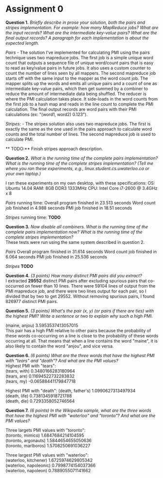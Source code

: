 Assignment 0
============

**Question 1.** _Briefly describe in prose your solution, both the pairs and stripes implementation. For example: how many MapReduce jobs? What are the input records? What are the intermediate key-value pairs? What are the final output records? A paragraph for each implementation is about the expected length._

*Pairs* - The solution I've implemented for calculating PMI using the pairs technique uses two mapreduce jobs. The first job is a simple unique word count that outputs a sequence file of unique word/count pairs that is easy to read as key/value pairs in future jobs. It also uses a custom counter to count the number of lines seen by all mappers. The second mapreduce job starts off with the same input to the mapper as the word count job. The mapper splits up the words and emits all unique pairs and a count of one as intermediate key-value pairs, which then get summed by a combiner to reduce the amount of intermediate data being shuffled. The reducer is where the PMI calculation takes place. It side-loads in the word counts from the first job to a hash map and reads in the line count to complete the PMI calculation. The final output records are word pairs with their PMI calculations (ex: "(word1, word2) 0.123").

*Stripes:* - The stripes solution also uses two mapreduce jobs. The first is exactly the same as the one used in the pairs approach to calculate word counts and the total number of lines. The second mapreduce job is used to calculate PMI.

** TODO:** Finish stripes approach description.



**Question 2.** _What is the running time of the complete pairs implementation? What is the running time of the complete stripes implementation? (Tell me where you ran these experiments, e.g., linux.student.cs.uwaterloo.ca or your own laptop.)_

I ran these experiments on my own desktop, with these specifications:
OS: Ubuntu 14.04
RAM: 8GB DDR3 1333MHz
CPU: Intel Core i7-2600 @ 3.4GHz x 8

*Pairs* running time: 
Overall program finished in 23.513 seconds
 	Word count job finished in 4.988 seconds
 	PMI job finished in 18.51 seconds
 	
*Stripes* running time:
	**TODO**
	

**Question 3.** _Now disable all combiners. What is the running time of the complete pairs implementation now? What is the running time of the complete stripes implementation?_  
These tests were run using the same system described in question 2.

*Pairs*
Overall program finished in 31.614 seconds
	Word count job finished in 6.064 seconds
	PMI job finished in 25.536 seconds
	
 *Stripes*
 **TODO**
 
 
 **Question 4.** _(3 points) How many distinct PMI pairs did you extract?_  
I extracted **29552** distinct PMI pairs after excluding spurious pairs that co-occurred on fewer than 10 lines. There were 59104 lines of output from the PMI mapreduce job, and there were two lines output for each pair, so I divided that by two to get 29552. Without removing spurious pairs, I found 826977 distinct PMI pairs.
 
 **Question 5.** _(3 points) What's the pair (x, y) (or pairs if there are ties) with the highest PMI? Write a sentence or two to explain why such a high PMI._
 
(maine, anjou)	3.5953537413057015    
This pair has a high PMI relative to other pairs because the probability of these words co-occurring on a line is close to the probability of these words occurring at all. That means that when a line contains the word "maine", it is also likely to contain the word "anjou", and vice versa.  


 **Question 6.** _(6 points) What are the three words that have the highest PMI with "tears" and "death"? And what are the PMI values?_  
 Highest PMI with "tears":  
(tears, with)	0.3480166283180964  
(tears, are)	0.11694522732283832  
(tears, my)	-0.06588441179847718  

Highest PMI with "death":
(death, father's)	1.0990627313497934  
(death, life)	0.7381345918721788  
(death, die)	0.7293358052746564  

**Question 7.** _(6 points) In the Wikipedia sample, what are the three words that have the highest PMI with "waterloo" and "toronto"? And what are the PMI values?_

Three largets PMI values with "toronto":  
(toronto, mimico)       1.6847684214104595  
(toronto, argonauts)    1.5844654655050636  
(toronto, marlboros)    1.5708250691036227  
  
Three largest PMI values with "waterloo":  
(waterloo, kitchener)   1.6725974629805342  
(waterloo, napoleonic)  0.7998774154037366  
(waterloo, napoleon)    0.7889055071141662  



